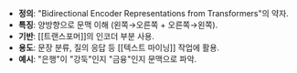 - **정의**: "Bidirectional Encoder Representations from Transformers"의 약자.
- **특징**: 양방향으로 문맥 이해 (왼쪽→오른쪽 + 오른쪽→왼쪽).
- **기반**: [[트랜스포머]]의 인코더 부분 사용.
- **용도**: 문장 분류, 질의 응답 등 [[텍스트 마이닝]] 작업에 활용.
- **예시**: "은행"이 "강둑"인지 "금융"인지 문맥으로 파악.